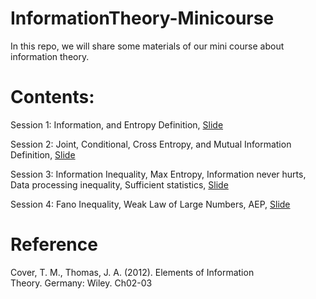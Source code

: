 # InformationTheory-Minicourse
In this repo, we will share some materials of our mini course about information theory.

# Contents: 
Session 1: Information, and Entropy Definition, [Slide](https://github.com/erfunmirzaei/InformationTheory-Minicourse/blob/main/IT%20Mini-Course%20Session%201.pdf)

Session 2: Joint, Conditional, Cross Entropy, and Mutual Information Definition, [Slide](https://github.com/erfunmirzaei/InformationTheory-Minicourse/blob/main/IT%20Mini-Course%20Session%202.pdf)

Session 3: Information Inequality, Max Entropy, Information never hurts, Data processing inequality, Sufficient statistics, [Slide](https://github.com/erfunmirzaei/InformationTheory-Minicourse/blob/main/IT%20Mini-Course%20Session%203.pdf)

Session 4: Fano Inequality, Weak Law of Large Numbers, AEP, [Slide](https://github.com/erfunmirzaei/InformationTheory-Minicourse/blob/main/IT%20Mini-Course%20Session%204.pdf)


# Reference
Cover, T. M., Thomas, J. A. (2012). Elements of Information Theory. Germany: Wiley. Ch02-03

